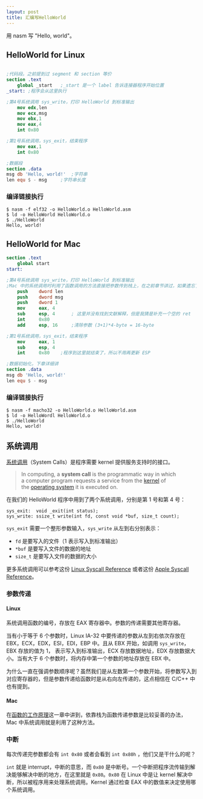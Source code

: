 ```yaml
---
layout: post
title: 汇编写HelloWorld
---
```


用 nasm 写 "Hello, world"。


## HelloWorld for Linux

```nasm

;代码段。之前提到过 segment 和 section 等价
section	.text
    global _start   ;_start 是一个 label 告诉连接器程序开始位置
_start: ;程序会从这里执行

;第4号系统调用 sys_write，打印 HelloWorld 到标准输出
    mov	edx,len     
    mov	ecx,msg     
    mov	ebx,1       
    mov	eax,4       
    int	0x80        

;第1号系统调用，sys_exit，结束程序
    mov	eax,1       
    int	0x80        

;数据段
section	.data
msg db 'Hello, world!'  ;字符串
len equ $ - msg     ;字符串长度
```


### 编译链接执行

```shell
$ nasm -f elf32 -o HelloWorld.o HelloWorld.asm
$ ld -o HelloWorld HelloWorld.o
$ ./HelloWorld
Hello, world!
```

## HelloWorld for Mac

```nasm
section .text
	global start
start:

;第4号系统调用 sys_write，打印 HelloWorld 到标准输出
;Mac 中的系统调用时利用了函数调用的方法直接把参数传到栈上，在之前章节讲过，如果遗忘了可以回头看下
    push    dword len	
    push    dword msg
    push    dword 1
    mov     eax, 4
    sub     esp, 4		; 这里并没有找到文献解释，但是我猜是补充一个空的 ret
    int     0x80
    add     esp, 16		;清除参数 (3+1)*4-byte = 16-byte

;第1号系统调用，sys_exit，结束程序
    mov     eax, 1
    sub     esp, 4
    int     0x80	;程序到这里就结束了，所以不用再更新 ESP

;数据初始化，下章详细讲
section .data
msg db 'Hello, world!'
len equ $ - msg
```

### 编译链接执行

```shell
$ nasm -f macho32 -o HelloWorld.o HelloWorld.asm
$ ld -o HelloWordl HelloWorld.o
$ ./HelloWorld
Hello, world!
```



## 系统调用

[系统调用](https://en.wikipedia.org/wiki/System_call)（System Calls）是程序需要 kernel 提供服务支持时的接口。

>In computing, a **system call** is the programmatic way in which a computer program requests a service from the [kernel](https://en.wikipedia.org/wiki/Kernel_(computing)) of the [operating system](https://en.wikipedia.org/wiki/Operating_system) it is executed on. 

在我们的 HelloWorld 程序中用到了两个系统调用，分别是第 1 号和第 4 号：

```
sys_exit:  void _exit(int status);
sys_write: ssize_t write(int fd, const void *buf, size_t count);
```

`sys_exit` 需要一个整形参数输入，`sys_write` 从左到右分别表示：

+ `fd` 是要写入的文件（1 表示写入到标准输出）
+ `*buf` 是要写入文件的数据的地址
+ `size_t` 是要写入文件的数据的大小

更多系统调用可以参考这份 [Linux Syscall Reference](http://syscalls.kernelgrok.com/) 或者这份 [Apple Syscall Reference](https://opensource.apple.com/source/xnu/xnu-1504.3.12/bsd/kern/syscalls.master)。

### 参数传递

#### Linux

系统调用函数的编号，存放在 EAX 寄存器中。参数的传递需要其他寄存器。

当有小于等于 6 个参数时，Linux IA-32 中要传递的参数从左到右依次存放在 EBX，ECX，EDX，ESI，EDI，EBP 中。且从 EBX 开始，如调用 `sys_write`，EBX 存放的值为 1， 表示写入到标准输出，ECX 存放数据地址，EDX 存放数据大小。当有大于 6 个参数时，将内存中第一个参数的地址存放在 EBX 中。

为什么一直在强调参数顺序呢？虽然我们是从左数第一个参数开始，将参数写入到对应寄存器的，但是参数传递给函数时是从右向左传递的，这点相信在 C/C++ 中也有提到。



#### Mac

在[函数的工作原理](http://ghrua.github.io/assembly-programming/1.5-%E5%87%BD%E6%95%B0%E5%B7%A5%E4%BD%9C%E5%8E%9F%E7%90%86/)这一章中讲到，依靠栈为函数传递参数是比较妥善的办法，Mac 中系统调用就是利用了这种方法。

### 中断
每次传递完参数都会有 `int 0x80` 或者会看到 `int 0x80h` ，他们又是干什么的呢？

`int` 就是 interrupt，中断的意思，而 `0x80` 是中断号。一个中断把程序流传输到解决能够解决中断的地方，在这里就是 `0x80`。`0x80` 在 Linux 中是让 kernel 解决中断，所以被程序用来处理系统调用。Kernel 通过检查 EAX 中的数值来决定使用哪个系统调用。



